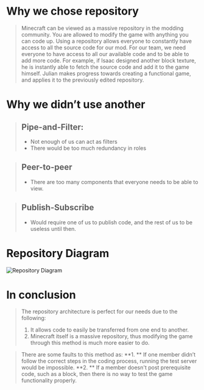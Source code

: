 # Why we chose repository
>Minecraft can be viewed as a massive repository in the modding community. You are allowed to modify the game with anything you can code up.
>Using a repository allows everyone to constantly have access to all the source code for our mod. 
>For our team, we need everyone to have access to all our available code and to be able to add more code. 
>For example, if Isaac designed another block texture, he is instantly able to fetch the source code and add it to the game himself.
>Julian makes progress towards creating a functional game, and applies it to the previously edited repository. 

# Why we didn’t use another
> ## Pipe-and-Filter:
> - Not enough of us can act as filters
> - There would be too much redundancy in roles

> ## Peer-to-peer
> - There are too many components that everyone needs to be able to view.

> ## Publish-Subscribe
> - Would require one of us to publish code, and the rest of us to be useless until then. 

# Repository Diagram
![Repository Diagram](/IncomeGenerators/gh-pages/repo.png)

# In conclusion
> The repository architecture is perfect for our needs due to the following:
> 1. It allows code to easily be transferred from one end to another.
> 2. Minecraft itself is a massive repository, thus modifying the game through this method is much more easier to do.

> There are some faults to this method as:
> **1. ** If one member didn’t follow the correct steps in the coding process, running the test server would be impossible.
> **2. ** If a member doesn't post prerequisite code, such as a block, then there is no way to test the game functionality properly.
